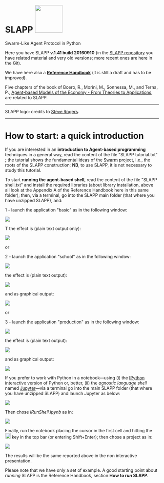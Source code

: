 SLAPP <img src="./-pictures/slapp-logo.png" height="90" />
=====



Swarm-Like Agent Protocol in Python

Here you have SLAPP **v.1.41 build 20160910** (in the [SLAPP repository](http://terna.to.it/slapp_dep/) you have related material and very old versions; more recent ones are here in the Git).

We have here also a [**Reference Handbook**](https://github.com/terna/SLAPP/blob/v.1.41/SLAPP_Reference_Handbook.pdf) (it is still a draft and has to be improved).

Five chapters of the book of Boero, R., Morini, M., Sonnessa, M., and Terna, P.,  [Agent-based Models of the Economy - From Theories to Applications](http://www.palgrave.com/page/detail/agentbased-models-of-the-economy-/?K=9781137339805), are related to SLAPP.

---
SLAPP logo: credits to [Steve Rogers](https://www.linkedin.com/in/shrogers).

---

How to start: a quick introduction
====
If you are interested in an **introduction to Agent-based programming** techniques in a general way, read the content of the file "SLAPP tutorial.txt" ; the tutorial shows the fundamental ideas of the [Swarm](http://www.swarm.org) project, i.e., the roots of the SLAPP construction; **NB**, to use SLAPP, it is not necessary to study this tutorial.

To start **running the agent-based shell**, read the content of the file
"SLAPP shell.txt" and install the required libraries (about library installation, above all look at the Appendix A of the Reference Handbook here in this same folder); then, via a terminal, go into the SLAPP main folder (that where you have unzipped SLAPP), and:

1 - launch the application "basic" as in the following window:

<img src="./-pictures/t1.png" />

T
the effect is (plain text output only):

<img src="./-pictures/t2.png" />

or

2 - launch the application "school" as in the following window:

<img src="./-pictures/t3.png" />

the effect is (plain text output):

<img src="./-pictures/t4.png" />

and as graphical output:

<img src="./-pictures/t5.png" />

or

3 - launch the application "production" as in the following window:

<img src="./-pictures/t6.png" />

the effect is (plain text output):

<img src="./-pictures/t7.png" />

and as graphical output:

<img src="./-pictures/t8.png" />

If you prefer to work with Python in a notebook&mdash;using (i) the [IPython](http://ipython.org) interactive version of Python or, better, (ii) the *agnostic language shell* named [Jupyter](http://jupyter.org)&mdash;via a terminal go into the main SLAPP folder (that where you have unzipped SLAPP) and launch Jupyter as below:

<img src="./-pictures/t9.png" />

Then chose *iRunShell.ipynb* as in:

<img src="./-pictures/t10.png" />

Finally, run the notebook placing the cursor in the first cell and  hitting the <img src="./-pictures/forwardframe.png" width="18" height="18"/> key in the top bar (or entering Shift+Enter); then chose a project as in:

<img src="./-pictures/t11.png" />

The results will be the same reported above in the non interactive presentation.

Please note that we have only a set of example. A good starting point about *running* SLAPP is the Reference Handbook, section **How to *run* SLAPP**.
